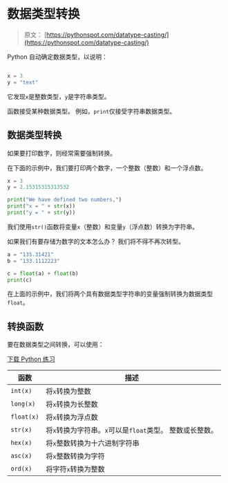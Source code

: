 # 数据类型转换

> 原文： [https://pythonspot.com/datatype-casting/](https://pythonspot.com/datatype-casting/)

Python 自动确定数据类型，以说明：

```py

x = 3
y = "text"

```

它发现`x`是整数类型，`y`是字符串类型。

函数接受某种数据类型。 例如，`print`仅接受字符串数据类型。

## 数据类型转换

如果要打印数字，则经常需要强制转换。

在下面的示例中，我们要打印两个数字，一个整数（整数）和一个浮点数。

```py
x = 3
y = 2.15315315313532

print("We have defined two numbers,")
print("x = " + str(x))
print("y = " + str(y))

```

我们使用`str()`函数将变量`x`（整数）和变量`y`（浮点数）转换为字符串。

如果我们有要存储为数字的文本怎么办？ 我们将不得不再次转型。

```py
a = "135.31421"
b = "133.1112223"

c = float(a) + float(b)
print(c)

```

在上面的示例中，我们将两个具有数据类型字符串的变量强制转换为数据类型`float`。

## 转换函数

要在数据类型之间转换，可以使用：

[下载 Python 练习](https://pythonspot.com/download-python-exercises/)

| 函数 | 描述 |
| --- | --- |
| `int(x)` | 将`x`转换为整数 |
| `long(x)` | 将`x`转换为长整数 |
| `float(x)` | 将`x`转换为浮点数 |
| `str(x)` | 将`x`转换为字符串。`x`可以是`float`类型。 整数或长整数。 |
| `hex(x)` | 将`x`整数转换为十六进制字符串 |
| `asc(x)` | 将`x`整数转换为字符 |
| `ord(x)` | 将字符`x`转换为整数 |